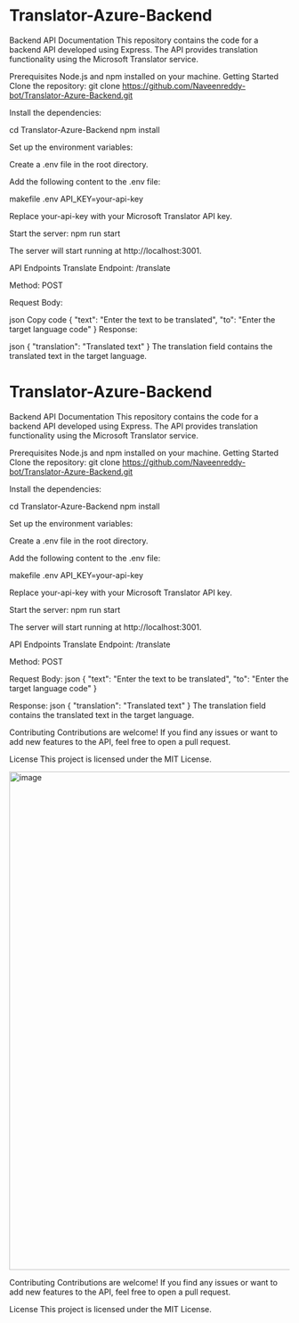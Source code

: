 # Translator-Azure-Backend

Backend API Documentation
This repository contains the code for a backend API developed using Express. The API provides translation functionality using the Microsoft Translator service.

Prerequisites
Node.js and npm installed on your machine.
Getting Started
Clone the repository:
git clone https://github.com/Naveenreddy-bot/Translator-Azure-Backend.git

Install the dependencies:

cd Translator-Azure-Backend
npm install


Set up the environment variables:

Create a .env file in the root directory.

Add the following content to the .env file:

makefile .env
API_KEY=your-api-key


Replace your-api-key with your Microsoft Translator API key.

Start the server: npm run start


The server will start running at http://localhost:3001.

API Endpoints
Translate
Endpoint: /translate

Method: POST

Request Body:

json
Copy code
{
  "text": "Enter the text to be translated",
  "to": "Enter the target language code"
}
Response:

json
{
  "translation": "Translated text"
}
The translation field contains the translated text in the target language.

# Translator-Azure-Backend

Backend API Documentation
This repository contains the code for a backend API developed using Express. The API provides translation functionality using the Microsoft Translator service.

Prerequisites
Node.js and npm installed on your machine.
Getting Started
Clone the repository:
git clone https://github.com/Naveenreddy-bot/Translator-Azure-Backend.git

Install the dependencies:

cd Translator-Azure-Backend
npm install


Set up the environment variables:

Create a .env file in the root directory.

Add the following content to the .env file:

makefile .env
API_KEY=your-api-key


Replace your-api-key with your Microsoft Translator API key.

Start the server: npm run start


The server will start running at http://localhost:3001.

API Endpoints
Translate
Endpoint: /translate

Method: POST

Request Body:
json
{
  "text": "Enter the text to be translated",
  "to": "Enter the target language code"
}

Response:
json
{
  "translation": "Translated text"
}
The translation field contains the translated text in the target language.

Contributing
Contributions are welcome! If you find any issues or want to add new features to the API, feel free to open a pull request.

License
This project is licensed under the MIT License.

<img width="895" alt="image" src="https://github.com/Naveenreddy-bot/Translator-Azure-Backend/assets/123338659/30319f82-68fb-4196-8b78-fcd5b3152785">


Contributing
Contributions are welcome! If you find any issues or want to add new features to the API, feel free to open a pull request.

License
This project is licensed under the MIT License.








